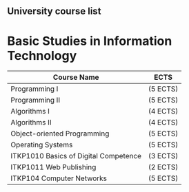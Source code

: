 ## University course list

# Basic Studies in Information Technology

| Course Name                        | ECTS         |
|-------------------------------------|--------------|
| Programming I                      | (5 ECTS)     |
| Programming II                      | (5 ECTS)     |
| Algorithms I                        | (4 ECTS)     |
| Algorithms II                       | (4 ECTS)     |
| Object-oriented Programming         | (5 ECTS)     |
| Operating Systems                   | (5 ECTS)     |
| ITKP1010 Basics of Digital Competence | (3 ECTS)     |
| ITKP1011 Web Publishing             | (2 ECTS)     |
| ITKP104 Computer Networks           | (5 ECTS)     |

